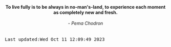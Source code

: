 
<div align="center"><b><span>To live fully is to be always in no-man's-land, to experience each moment as completely new and fresh.</span></b><br><br><i> - Pema Chodron</i></div>
<br><br><kbd>Last updated:Wed Oct 11 12:09:49 2023</kbd>